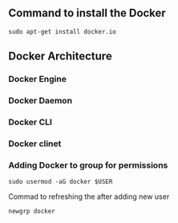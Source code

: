 ## Command to install the Docker
```
sudo apt-get install docker.io
```

## Docker Architecture

### Docker Engine
### Docker Daemon
### Docker CLI
### Docker clinet

### Adding Docker to group for permissions
```
sudo usermod -aG docker $USER
```
Commad to refreshing the after adding new user
```
newgrp docker
```
